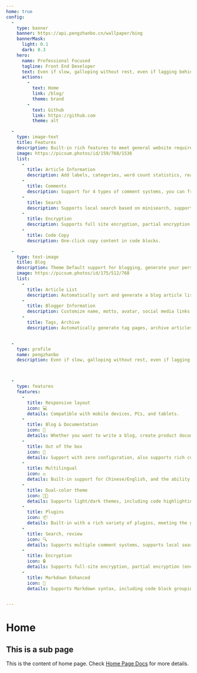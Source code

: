 ```yaml
---
home: true
config:
  -
    type: banner
    banner: https://api.pengzhanbo.cn/wallpaper/bing
    bannerMask:
      light: 0.1
      dark: 0.3
    hero:
      name: Professional Focused
      tagline: Front End Developer
      text: Even if slow, galloping without rest, even if lagging behind, even if failing, but must be able to reach the goal he aims for.
      actions:
        -
          text: Home
          link: /blog/
          theme: brand
        -
          text: Github
          link: https://github.com
          theme: alt

  -
    type: image-text
    title: Features
    description: Built-in rich features to meet general website requirements. 
    image: https://picsum.photos/id/159/768/1536
    list:
      -
        title: Article Information
        description: Add labels, categories, word count statistics, reading time, writing date and other information to articles. 
      -
        title: Comments
        description: Support for 4 types of comment systems, you can freely choose the comment system that meets your needs. 
      -
        title: Search
        description: Supports local search based on minisearch, supports Algolia search. 
      -
        title: Encryption
        description: Supports full site encryption, partial encryption (encrypted directories, encrypted articles). 
      -
        title: Code Copy
        description: One-click copy content in code blocks.

  -
    type: text-image
    title: Blog
    description: Theme Default support for blogging, generate your personal blog. 
    image: https://picsum.photos/id/175/512/768
    list:
      -
        title: Article List
        description: Automatically sort and generate a blog article list page by the writing date of articles. 
      -
        title: Blogger Information
        description: Customize name, motto, avatar, social media links. 
      -
        title: Tags, Archive
        description: Automatically generate tag pages, archive articles by year.


  -
    type: profile
    name: pengzhanbo
    description: Even if slow, galloping without rest, even if lagging behind, even if failing, but must be able to reach the goal he aims for.



  -
    type: features
    features:
      -
        title: Responsive layout
        icon: 💻
        details: Compatible with mobile devices, PCs, and tablets.
      -
        title: Blog & Documentation
        icon: 📖
        details: Whether you want to write a blog, create product documentation, or do both.
      -
        title: Out of the box
        icon: 🚀
        details: Support with zero configuration, also supports rich custom configurations.
      -
        title: Multilingual
        icon: ⚖
        details: Built-in support for Chinese/English, and the ability to add custom language support.
      -
        title: Dual-color theme
        icon: 👨‍💻
        details: Supports light/dark themes, including code highlighting.
      -
        title: Plugins
        icon: 📦
        details: Built-in with a rich variety of plugins, meeting the general needs of websites in one stop.
      -
        title: Search, review
        icon: 🔍
        details: Supports multiple comment systems, supports local search, Algolia search.
      -
        title: Encryption
        icon: 🔒
        details: Supports full-site encryption, partial encryption (encrypted directories, encrypted articles).
      -
        title: Markdown Enhanced
        icon: 📝
        details: Supports Markdown syntax, including code block grouping, hint containers, task lists, mathematical formulas, and code demos.


---
```


# Home

## This is a sub page


This is the content of home page. Check [Home Page Docs][default-theme-home] for more details.

[default-theme-home]: https://vuejs.press/reference/default-theme/frontmatter.html#home-page
